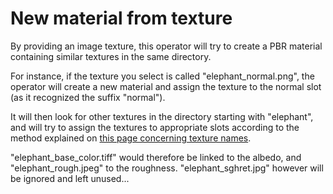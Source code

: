 # New material from texture

By providing an image texture, this operator will try to create a PBR material containing similar textures in the same directory.

For instance, if the texture you select is called "elephant_normal.png", the operator will create a new material and assign the texture to the normal slot (as it recognized the suffix "normal").

It will then look for other textures in the directory starting with "elephant", and will try to assign the textures to appropriate slots according to the method explained on [this page concerning texture names](/docs/about_texture_names.md).

"elephant_base_color.tiff" would therefore be linked to the albedo, and "elephant_rough.jpeg" to the roughness. "elephant_sghret.jpg" however will be ignored and left unused...
